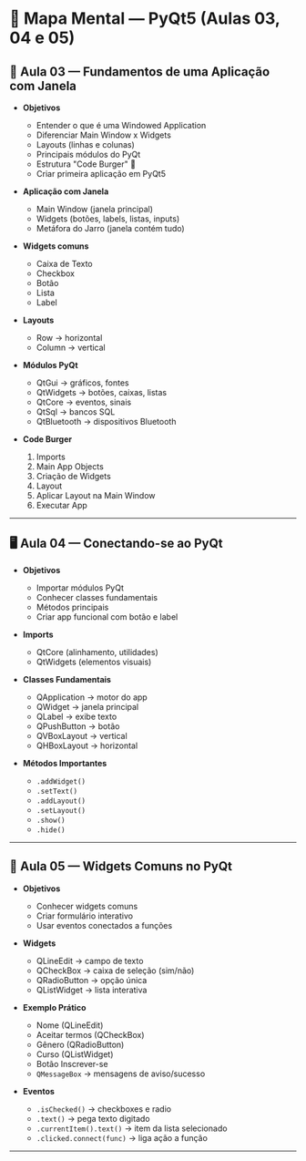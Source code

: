 # 🧠 Mapa Mental — PyQt5 (Aulas 03, 04 e 05)

## 🎨 Aula 03 — Fundamentos de uma Aplicação com Janela

- **Objetivos**

  - Entender o que é uma Windowed Application
  - Diferenciar Main Window x Widgets
  - Layouts (linhas e colunas)
  - Principais módulos do PyQt
  - Estrutura "Code Burger" 🍔
  - Criar primeira aplicação em PyQt5
- **Aplicação com Janela**

  - Main Window (janela principal)
  - Widgets (botões, labels, listas, inputs)
  - Metáfora do Jarro (janela contém tudo)
- **Widgets comuns**

  - Caixa de Texto
  - Checkbox
  - Botão
  - Lista
  - Label
- **Layouts**

  - Row → horizontal
  - Column → vertical
- **Módulos PyQt**

  - QtGui → gráficos, fontes
  - QtWidgets → botões, caixas, listas
  - QtCore → eventos, sinais
  - QtSql → bancos SQL
  - QtBluetooth → dispositivos Bluetooth
- **Code Burger**

  1. Imports
  2. Main App Objects
  3. Criação de Widgets
  4. Layout
  5. Aplicar Layout na Main Window
  6. Executar App

---

## 🖥️ Aula 04 — Conectando-se ao PyQt

- **Objetivos**

  - Importar módulos PyQt
  - Conhecer classes fundamentais
  - Métodos principais
  - Criar app funcional com botão e label
- **Imports**

  - QtCore (alinhamento, utilidades)
  - QtWidgets (elementos visuais)
- **Classes Fundamentais**

  - QApplication → motor do app
  - QWidget → janela principal
  - QLabel → exibe texto
  - QPushButton → botão
  - QVBoxLayout → vertical
  - QHBoxLayout → horizontal
- **Métodos Importantes**

  - `.addWidget()`
  - `.setText()`
  - `.addLayout()`
  - `.setLayout()`
  - `.show()`
  - `.hide()`

---

## 🧩 Aula 05 — Widgets Comuns no PyQt

- **Objetivos**

  - Conhecer widgets comuns
  - Criar formulário interativo
  - Usar eventos conectados a funções
- **Widgets**

  - QLineEdit → campo de texto
  - QCheckBox → caixa de seleção (sim/não)
  - QRadioButton → opção única
  - QListWidget → lista interativa
- **Exemplo Prático**

  - Nome (QLineEdit)
  - Aceitar termos (QCheckBox)
  - Gênero (QRadioButton)
  - Curso (QListWidget)
  - Botão Inscrever-se
  - `QMessageBox` → mensagens de aviso/sucesso
- **Eventos**

  - `.isChecked()` → checkboxes e radio
  - `.text()` → pega texto digitado
  - `.currentItem().text()` → item da lista selecionado
  - `.clicked.connect(func)` → liga ação a função

---
